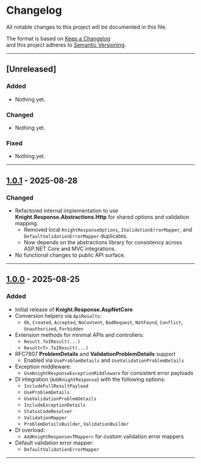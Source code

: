 # Changelog

All notable changes to this project will be documented in this file.

The format is based on [Keep a Changelog](https://keepachangelog.com/en/1.1.0/)  
and this project adheres to [Semantic Versioning](https://semver.org/spec/v2.0.0.html).

---

## [Unreleased]

### Added
- Nothing yet.

### Changed
- Nothing yet.

### Fixed
- Nothing yet.

---

## [1.0.1] - 2025-08-28

### Changed
- Refactored internal implementation to use **Knight.Response.Abstractions.Http** for shared options and validation mapping.
    - Removed local `KnightResponseOptions`, `IValidationErrorMapper`, and `DefaultValidationErrorMapper` duplicates.
    - Now depends on the abstractions library for consistency across ASP.NET Core and MVC integrations.
- No functional changes to public API surface.

---

## [1.0.0] - 2025-08-25

### Added
- Initial release of **Knight.Response.AspNetCore**
- Conversion helpers via `ApiResults`:
    - `Ok`, `Created`, `Accepted`, `NoContent`, `BadRequest`, `NotFound`, `Conflict`, `Unauthorized`, `Forbidden`
- Extension methods for minimal APIs and controllers:
    - `Result.ToIResult(...)`
    - `Result<T>.ToIResult(...)`
- RFC7807 **ProblemDetails** and **ValidationProblemDetails** support
    - Enabled via `UseProblemDetails` and `UseValidationProblemDetails`
- Exception middleware:
    - `UseKnightResponseExceptionMiddleware` for consistent error payloads
- DI integration (`AddKnightResponse`) with the following options:
    - `IncludeFullResultPayload`
    - `UseProblemDetails`
    - `UseValidationProblemDetails`
    - `IncludeExceptionDetails`
    - `StatusCodeResolver`
    - `ValidationMapper`
    - `ProblemDetailsBuilder`, `ValidationBuilder`
- DI overload:
    - `AddKnightResponse<TMapper>` for custom validation error mappers
- Default validation error mapper:
    - `DefaultValidationErrorMapper`

---

[1.0.1]: https://github.com/KnightBadaru/Knight.Response/releases/tag/aspnetcore-v1.0.1
[1.0.0]: https://github.com/KnightBadaru/Knight.Response/releases/tag/aspnetcore-v1.0.0